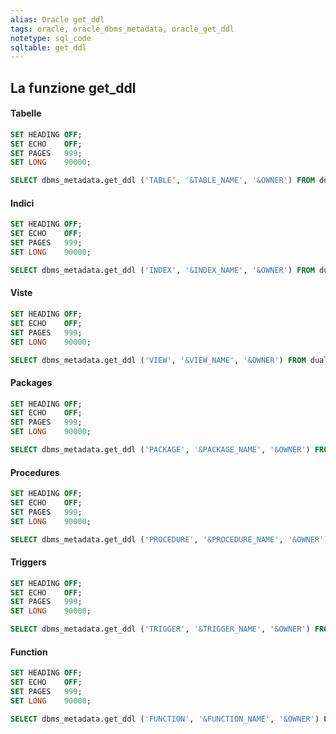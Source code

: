 ```yaml
---
alias: Oracle get_ddl
tags: oracle, oracle_dbms_metadata, oracle_get_ddl
notetype: sql_code
sqltable: get_ddl
---
```

## La funzione get_ddl

#### Tabelle
``` sql
SET HEADING OFF;
SET ECHO    OFF;
SET PAGES   999;
SET LONG    90000;

SELECT dbms_metadata.get_ddl ('TABLE', '&TABLE_NAME', '&OWNER') FROM dual;
```

#### Indici
``` sql
SET HEADING OFF;
SET ECHO    OFF;
SET PAGES   999;
SET LONG    90000;

SELECT dbms_metadata.get_ddl ('INDEX', '&INDEX_NAME', '&OWNER') FROM dual;
```

#### Viste
``` sql
SET HEADING OFF;
SET ECHO    OFF;
SET PAGES   999;
SET LONG    90000;

SELECT dbms_metadata.get_ddl ('VIEW', '&VIEW_NAME', '&OWNER') FROM dual;
```

#### Packages
``` sql
SET HEADING OFF;
SET ECHO    OFF;
SET PAGES   999;
SET LONG    90000;

SELECT dbms_metadata.get_ddl ('PACKAGE', '&PACKAGE_NAME', '&OWNER') FROM dual;
```

#### Procedures
``` sql
SET HEADING OFF;
SET ECHO    OFF;
SET PAGES   999;
SET LONG    90000;

SELECT dbms_metadata.get_ddl ('PROCEDURE', '&PROCEDURE_NAME', '&OWNER') FROM dual;
```

#### Triggers
``` sql
SET HEADING OFF;
SET ECHO    OFF;
SET PAGES   999;
SET LONG    90000;

SELECT dbms_metadata.get_ddl ('TRIGGER', '&TRIGGER_NAME', '&OWNER') FROM dual;
```

#### Function
``` sql
SET HEADING OFF;
SET ECHO    OFF;
SET PAGES   999;
SET LONG    90000;

SELECT dbms_metadata.get_ddl ('FUNCTION', '&FUNCTION_NAME', '&OWNER') FROM dual;
```

